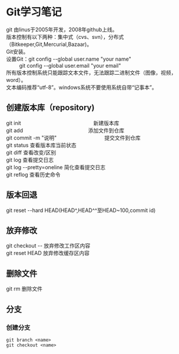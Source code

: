 Git学习笔记
======
git 由linus于2005年开发，2008年github上线。  
版本控制有以下两种：集中式（cvs、svn），分布式（Bitkeeper,Git,Mercurial,Bazaar)。  
Git安装。  
设置Git：git config --global user.name "your name"  
         git config --global user.email "your email"  
所有版本控制系统只能跟踪文本文件，无法跟踪二进制文件（图像，视频，word）。  
文本编码推荐“utf-8”。windows系统不要使用系统自带“记事本”。  
## 创建版本库（repository)

git init                                                  新建版本库  
git add  <file>                                           添加文件到仓库  
git commit -m "说明"                                      提交文件到仓库  
git status                                                查看版本库当前状态  
git diff                                                  查看改变/区别  
git log                                                   查看提交日志  
git log --pretty=oneline                                  简化查看提交日志  
git reflog                                                查看历史命令  
## 版本回退
git reset --hard HEAD(HEAD^,HEAD^^至HEAD~100,commit id)
## 放弃修改
git checkout -- <filename>                                  放弃修改工作区内容  
git reset HEAD  <filename>                                  放弃修改缓存区内容  
## 删除文件
git rm <filename>                                           删除文件  
## 分支
### 创建分支
`git branch <name>`  
`git checkout <name>`  